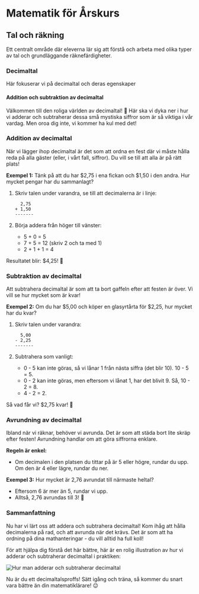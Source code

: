 # Matematik för Årskurs 
## Tal och räkning
Ett centralt område där eleverna lär sig att förstå och arbeta med olika typer av tal och grundläggande räknefärdigheter.
### Decimaltal
Här fokuserar vi på decimaltal och deras egenskaper
#### Addition och subtraktion av decimaltal

Välkommen till den roliga världen av decimaltal! 🤩 Här ska vi dyka ner i hur vi adderar och subtraherar dessa små mystiska siffror som är så viktiga i vår vardag. Men oroa dig inte, vi kommer ha kul med det!

### Addition av decimaltal

När vi lägger ihop decimaltal är det som att ordna en fest där vi måste hålla reda på alla gäster (eller, i vårt fall, siffror). Du vill se till att alla är på rätt plats!

**Exempel 1:**
Tänk på att du har $2,75 i ena fickan och $1,50 i den andra. Hur mycket pengar har du sammanlagt?

1. Skriv talen under varandra, se till att decimalerna är i linje:
   ```
     2,75
   + 1,50
   -------
   ```

2. Börja addera från höger till vänster:
   - 5 + 0 = 5
   - 7 + 5 = 12 (skriv 2 och ta med 1)
   - 2 + 1 + 1 = 4

Resultatet blir: $4,25! 🎉

### Subtraktion av decimaltal

Att subtrahera decimaltal är som att ta bort gaffeln efter att festen är över. Vi vill se hur mycket som är kvar!

**Exempel 2:**
Om du har $5,00 och köper en glasyrtårta för $2,25, hur mycket har du kvar?

1. Skriv talen under varandra:
   ```
     5,00
   - 2,25
   -------
   ```

2. Subtrahera som vanligt:
   - 0 - 5 kan inte göras, så vi lånar 1 från nästa siffra (det blir 10). 10 - 5 = 5.
   - 0 - 2 kan inte göras, men eftersom vi lånat 1, har det blivit 9. Så, 10 - 2 = 8.
   - 4 - 2 = 2.

Så vad får vi? $2,75 kvar! 🥳

### Avrundning av decimaltal

Ibland när vi räknar, behöver vi avrunda. Det är som att städa bort lite skräp efter festen! Avrundning handlar om att göra siffrorna enklare.

**Regeln är enkel:**
- Om decimalen i den platsen du tittar på är 5 eller högre, rundar du upp. Om den är 4 eller lägre, rundar du ner.

**Exempel 3:**
Hur mycket är 2,76 avrundat till närmaste heltal?

- Eftersom 6 är mer än 5, rundar vi upp.
- Alltså, 2,76 avrundas till 3! 🎈

### Sammanfattning

Nu har vi lärt oss att addera och subtrahera decimaltal! Kom ihåg att hålla decimalerna på rad, och att avrunda när det krävs. Det är som att ha ordning på dina mathanteringar - du vill alltid ha full koll!

För att hjälpa dig förstå det här bättre, här är en rolig illustration av hur vi adderar och subtraherar decimaltal i praktiken:

![Hur man adderar och subtraherar decimaltal](https://example.com/addera_subtrahera_decimaltal.png)

Nu är du ett decimaltalsproffs! Sätt igång och träna, så kommer du snart vara bättre än din matematiklärare! 😉